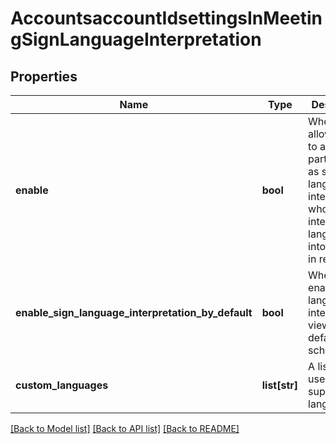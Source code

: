 # AccountsaccountIdsettingsInMeetingSignLanguageInterpretation

## Properties
Name | Type | Description | Notes
------------ | ------------- | ------------- | -------------
**enable** | **bool** | Whether to allow hosts to assign participants as sign language interpreters who can interpret one language into another in real-time. | [optional] 
**enable_sign_language_interpretation_by_default** | **bool** | Whether to enable sign language interpretation view by default in scheduler. | [optional] 
**custom_languages** | **list[str]** | A list of user-defined supported languages. | [optional] 

[[Back to Model list]](../README.md#documentation-for-models) [[Back to API list]](../README.md#documentation-for-api-endpoints) [[Back to README]](../README.md)


